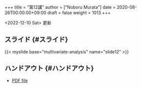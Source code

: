 +++
title = "第12講"
author = ["Noboru Murata"]
date = 2020-08-26T00:00:00+09:00
draft = false
weight = 1013
+++

<span class="timestamp-wrapper"><span class="timestamp">&lt;2022-12-10 Sat&gt; </span></span> 更新


## スライド {#スライド}

{{< myslide base="multivariate-analysis" name="slide12" >}}


## ハンドアウト {#ハンドアウト}

-   [PDF file](https://noboru-murata.github.io/multivariate-analysis/pdfs/slide12.pdf)
